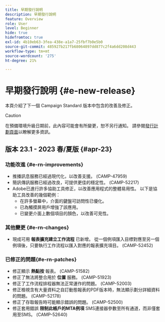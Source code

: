 ```yaml
---
title: 早期發行說明
description: 早期發行說明
feature: Overview
role: User
level: Beginner
hide: true
hidefromtoc: true
exl-id: 4b10eb63-3fea-438e-a1a7-25fbf7b0e5b0
source-git-commit: 485927b217fb68064897dd877c2f4a6dd208d443
workflow-type: tm+mt
source-wordcount: '275'
ht-degree: 21%

---
```



# 早期發行說明 {#e-new-release}

本頁介紹了下一個 Campaign Standard 版本中包含的改善及修正。
>[!CAUTION]
>
> 在預備環境升級日期前，此內容可能會有所變更，恕不另行通知。 請參閱[發行計劃頁面](../../rn/using/release-planning.md)以瞭解更多資訊。

## 版本 23.1 - 2023 春/夏版 {#apr-23}

### 功能改進 {#e-rn-improvements}

* 推播訊息服務已經過現代化，以改善支援。 (CAMP-47959)
* 簡訊傳訊服務已經過改良，可提供更佳的穩定性。 (CAMP-52217)
* Adobe已進行許多協助工具修正，以改善應用程式的整體易用性。 以下是協助工具改善的幾個範例：
   * 在許多螢幕中，介面的鍵盤可訪問性已優化。
   * 已為觸摸屏用戶增強了該應用。
   * 已變更介面上數個項目的顏色，以改善可見性。

### 其他變更 {#e-rn-changes}

* 現成可用 **報表擴充建立工作流程** 已新增。 從一個例項匯入目標對應至另一個例項後，只要執行工作流程以匯入對應的報表擴充項目。 (CAMP-52452)

### 已修正的問題{#e-rn-patches}

* 修正顯示 **熱點按** 報表。 (CAMP-51582)
* 修正了無法將整合用於 **位置** 服務。 (CAMP-51923)
* 修正了工作流程排程器無法正常運作的問題。 (CAMP-52003)
* 修正檢視含有大量資料之自訂動態報表的PDF版本時，無法顯示劃分詳細資料的問題。 (CAMP-52178)
* 修正了存取報告時可能顯示錯誤的問題。 (CAMP-52500)
* 修正套用錯誤 **限制此帳戶的MTA例項** SMS連接器參數至所有通道，而非僅套用至SMS。 (CAMP-52640)
